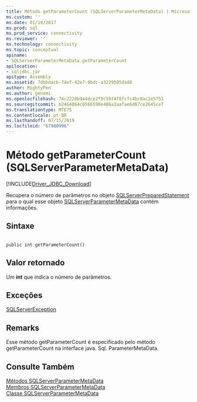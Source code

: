 ```yaml
---
title: Método getParameterCount (SQLServerParameterMetaData) | Microsoft Docs
ms.custom: ''
ms.date: 01/19/2017
ms.prod: sql
ms.prod_service: connectivity
ms.reviewer: ''
ms.technology: connectivity
ms.topic: conceptual
apiname:
- SQLServerParameterMetaData.getParameterCount
apilocation:
- sqljdbc.jar
apitype: Assembly
ms.assetid: 7dbbdacb-74ef-42e7-9bdc-a3229505dad8
author: MightyPen
ms.author: genemi
ms.openlocfilehash: 74c2228b944dce2f9c59f4f8fcfc4bc0ac2e5753
ms.sourcegitcommit: b2464064c0566590e486a3aafae6d67ce2645cef
ms.translationtype: MTE75
ms.contentlocale: pt-BR
ms.lasthandoff: 07/15/2019
ms.locfileid: "67980996"
---
```

# <a name="getparametercount-method-sqlserverparametermetadata"></a>Método getParameterCount (SQLServerParameterMetaData)
[!INCLUDE[Driver_JDBC_Download](../../../includes/driver_jdbc_download.md)]

  Recupera o número de parâmetros no objeto [SQLServerPreparedStatement](../../../connect/jdbc/reference/sqlserverpreparedstatement-class.md) para o qual esse objeto [SQLServerParameterMetaData](../../../connect/jdbc/reference/sqlserverparametermetadata-class.md) contém informações.  
  
## <a name="syntax"></a>Sintaxe  
  
```  
  
public int getParameterCount()  
```  
  
## <a name="return-value"></a>Valor retornado  
 Um **int** que indica o número de parâmetros.  
  
## <a name="exceptions"></a>Exceções  
 [SQLServerException](../../../connect/jdbc/reference/sqlserverexception-class.md)  
  
## <a name="remarks"></a>Remarks  
 Esse método getParameterCount é especificado pelo método getParameterCount na interface java. Sql. ParameterMetaData.  
  
## <a name="see-also"></a>Consulte Também  
 [Métodos SQLServerParameterMetaData](../../../connect/jdbc/reference/sqlserverparametermetadata-methods.md)   
 [Membros SQLServerParameterMetaData](../../../connect/jdbc/reference/sqlserverparametermetadata-members.md)   
 [Classe SQLServerParameterMetaData](../../../connect/jdbc/reference/sqlserverparametermetadata-class.md)  
  
  
